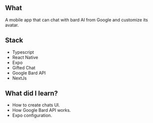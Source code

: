 ## What

A mobile app that can chat with bard AI from Google and customize its avatar.

## Stack

- Typescript
- React Native
- Expo
- Gifted Chat
- Google Bard API
- NextJs

## What did I learn?

- How to create chats UI.
- How Google Bard API works.
- Expo configuration.

